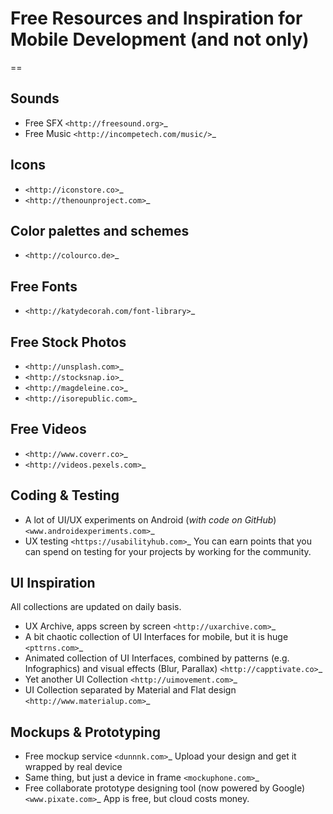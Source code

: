 # Free Resources and Inspiration for Mobile Development (and not only)
==

Sounds
--
* Free SFX `<http://freesound.org>`_
* Free Music `<http://incompetech.com/music/>`_

Icons
--
* `<http://iconstore.co>`_
* `<http://thenounproject.com>`_


Color palettes and schemes
--
* `<http://colourco.de>`_

Free Fonts
--
* `<http://katydecorah.com/font-library>`_

Free Stock Photos
--
* `<http://unsplash.com>`_
* `<http://stocksnap.io>`_
* `<http://magdeleine.co>`_
* `<http://isorepublic.com>`_

Free Videos
--
* `<http://www.coverr.co>`_
* `<http://videos.pexels.com>`_

Coding & Testing
--
* A lot of UI/UX experiments on Android (*with code on GitHub*) `<www.androidexperiments.com>`_
* UX testing `<https://usabilityhub.com>`_ You can earn points that you can spend on testing for your projects by working for the community.

UI Inspiration
--
All collections are updated on daily basis.
* UX Archive, apps screen by screen `<http://uxarchive.com>`_
* A bit chaotic collection of UI Interfaces for mobile, but it is huge `<pttrns.com>`_
* Animated collection of UI Interfaces, combined by patterns (e.g. Infographics) and visual effects (Blur, Parallax) `<http://capptivate.co>`_
* Yet another UI Collection `<http://uimovement.com>`_
* UI Collection separated by Material and Flat design `<http://www.materialup.com>`_

Mockups & Prototyping
--
* Free mockup service `<dunnnk.com>`_ Upload your design and get it wrapped by real device
* Same thing, but just a device in frame `<mockuphone.com>`_
* Free collaborate prototype designing tool (now powered by Google) `<www.pixate.com>`_ App is free, but cloud costs money. 
